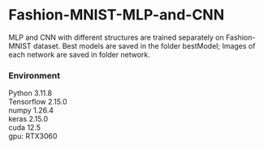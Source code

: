 # Fashion-MNIST-MLP-and-CNN
MLP and CNN with different structures are trained separately on Fashion-MNIST dataset.
Best models are saved in the folder bestModel; Images of each network are saved in folder network.

### Environment
Python 3.11.8 <br>
Tensorflow 2.15.0 <br>
numpy 1.26.4 <br>
keras 2.15.0 <br>
cuda 12.5 <br>
gpu: RTX3060 <br>